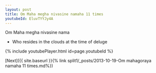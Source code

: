 ```yaml
---
layout: post
title: Om Maha megha nivasine namaha 11 times
youtubeId: EluvTYYJy4A
---
```

 
 
Om Maha megha nivasine nama 
 
 -  Who resides in the clouds at the time of deluge 
 
  
 
  
 
 
 
 
 
 


{% include youtubePlayer.html id=page.youtubeId %}
 
[Next]({{ site.baseurl }}{% link  split1/_posts/2013-10-19-Om mahagoraya namaha 11 times.md%})
 
